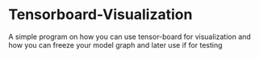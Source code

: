 # Tensorboard-Visualization
A simple program on how you can use tensor-board for visualization and how you can freeze your model graph and later use if for testing
